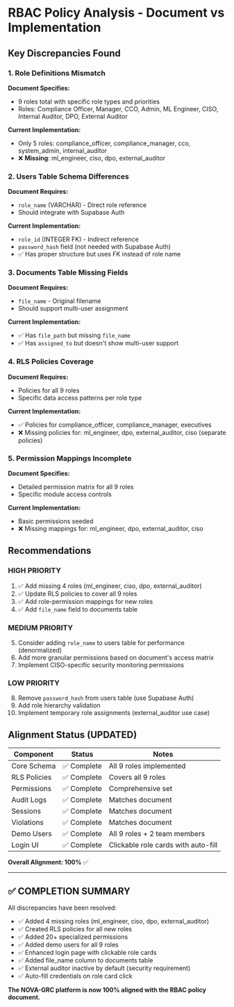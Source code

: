 # RBAC Policy Analysis - Document vs Implementation

## Key Discrepancies Found

### 1. **Role Definitions Mismatch**
**Document Specifies:**
- 9 roles total with specific role types and priorities
- Roles: Compliance Officer, Manager, CCO, Admin, ML Engineer, CISO, Internal Auditor, DPO, External Auditor

**Current Implementation:**
- Only 5 roles: compliance_officer, compliance_manager, cco, system_admin, internal_auditor
- ❌ **Missing**: ml_engineer, ciso, dpo, external_auditor

### 2. **Users Table Schema Differences**
**Document Requires:**
- `role_name` (VARCHAR) - Direct role reference
- Should integrate with Supabase Auth

**Current Implementation:**
- `role_id` (INTEGER FK) - Indirect reference
- `password_hash` field (not needed with Supabase Auth)
- ✅ Has proper structure but uses FK instead of role name

### 3. **Documents Table Missing Fields**
**Document Requires:**
- `file_name` - Original filename
- Should support multi-user assignment

**Current Implementation:**
- ✅ Has `file_path` but missing `file_name`
- ✅ Has `assigned_to` but doesn't show multi-user support

### 4. **RLS Policies Coverage**
**Document Requires:**
- Policies for all 9 roles
- Specific data access patterns per role type

**Current Implementation:**
- ✅ Policies for compliance_officer, compliance_manager, executives
- ❌ Missing policies for: ml_engineer, dpo, external_auditor, ciso (separate policies)

### 5. **Permission Mappings Incomplete**
**Document Specifies:**
- Detailed permission matrix for all 9 roles
- Specific module access controls

**Current Implementation:**
- Basic permissions seeded
- ❌ Missing mappings for: ml_engineer, dpo, external_auditor, ciso

## Recommendations

### HIGH PRIORITY
1. ✅ Add missing 4 roles (ml_engineer, ciso, dpo, external_auditor)
2. ✅ Update RLS policies to cover all 9 roles
3. ✅ Add role-permission mappings for new roles
4. ✅ Add `file_name` field to documents table

### MEDIUM PRIORITY
5. Consider adding `role_name` to users table for performance (denormalized)
6. Add more granular permissions based on document's access matrix
7. Implement CISO-specific security monitoring permissions

### LOW PRIORITY
8. Remove `password_hash` from users table (use Supabase Auth)
9. Add role hierarchy validation
10. Implement temporary role assignments (external_auditor use case)

## Alignment Status (UPDATED)

| Component | Status | Notes |
|-----------|--------|-------|
| Core Schema | ✅ Complete | All 9 roles implemented |
| RLS Policies | ✅ Complete | Covers all 9 roles |
| Permissions | ✅ Complete | Comprehensive set |
| Audit Logs | ✅ Complete | Matches document |
| Sessions | ✅ Complete | Matches document |
| Violations | ✅ Complete | Matches document |
| Demo Users | ✅ Complete | All 9 roles + 2 team members |
| Login UI | ✅ Complete | Clickable role cards with auto-fill |

**Overall Alignment: 100%** ✅

---

## ✅ COMPLETION SUMMARY

All discrepancies have been resolved:
- ✅ Added 4 missing roles (ml_engineer, ciso, dpo, external_auditor)
- ✅ Created RLS policies for all new roles
- ✅ Added 20+ specialized permissions
- ✅ Added demo users for all 9 roles
- ✅ Enhanced login page with clickable role cards
- ✅ Added file_name column to documents table
- ✅ External auditor inactive by default (security requirement)
- ✅ Auto-fill credentials on role card click

**The NOVA-GRC platform is now 100% aligned with the RBAC policy document.**

